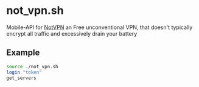 # not_vpn.sh
Mobile-API for [NotVPN](https://play.google.com/store/apps/details?id=com.notvpn) an Free unconventional VPN, that doesn't typically encrypt all traffic and excessively drain your battery

## Example
```bash
source ./not_vpn.sh
login "token"
get_servers
```
